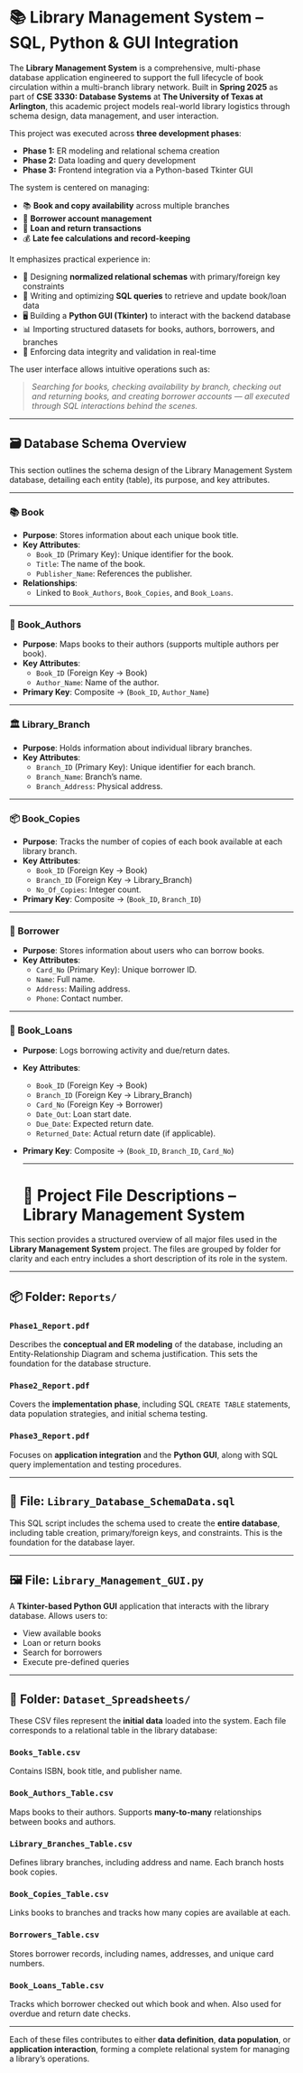 # 📚 Library Management System – SQL, Python & GUI Integration

The **Library Management System** is a comprehensive, multi-phase database application engineered to support the full lifecycle of book circulation within a multi-branch library network. Built in **Spring 2025** as part of **CSE 3330: Database Systems** at **The University of Texas at Arlington**, this academic project models real-world library logistics through schema design, data management, and user interaction.

This project was executed across **three development phases**:

- **Phase 1:** ER modeling and relational schema creation
- **Phase 2:** Data loading and query development
- **Phase 3:** Frontend integration via a Python-based Tkinter GUI

The system is centered on managing:

- 📚 **Book and copy availability** across multiple branches
- 👤 **Borrower account management**
- 📖 **Loan and return transactions**
- 💰 **Late fee calculations and record-keeping**

It emphasizes practical experience in:

- 📐 Designing **normalized relational schemas** with primary/foreign key constraints
- 💾 Writing and optimizing **SQL queries** to retrieve and update book/loan data
- 🖥️ Building a **Python GUI (Tkinter)** to interact with the backend database
- 📊 Importing structured datasets for books, authors, borrowers, and branches
- 🧠 Enforcing data integrity and validation in real-time

The user interface allows intuitive operations such as:

> _Searching for books, checking availability by branch, checking out and returning books, and creating borrower accounts — all executed through SQL interactions behind the scenes._

---


## 🗃️ Database Schema Overview

This section outlines the schema design of the Library Management System database, detailing each entity (table), its purpose, and key attributes.

---

### 📚 Book

- **Purpose**: Stores information about each unique book title.
- **Key Attributes**:
  - `Book_ID` (Primary Key): Unique identifier for the book.
  - `Title`: The name of the book.
  - `Publisher_Name`: References the publisher.
- **Relationships**:
  - Linked to `Book_Authors`, `Book_Copies`, and `Book_Loans`.

---

### 👤 Book_Authors

- **Purpose**: Maps books to their authors (supports multiple authors per book).
- **Key Attributes**:
  - `Book_ID` (Foreign Key → Book)
  - `Author_Name`: Name of the author.
- **Primary Key**: Composite → (`Book_ID`, `Author_Name`)

---

### 🏛️ Library_Branch

- **Purpose**: Holds information about individual library branches.
- **Key Attributes**:
  - `Branch_ID` (Primary Key): Unique identifier for each branch.
  - `Branch_Name`: Branch’s name.
  - `Branch_Address`: Physical address.

---

### 📦 Book_Copies

- **Purpose**: Tracks the number of copies of each book available at each library branch.
- **Key Attributes**:
  - `Book_ID` (Foreign Key → Book)
  - `Branch_ID` (Foreign Key → Library_Branch)
  - `No_Of_Copies`: Integer count.
- **Primary Key**: Composite → (`Book_ID`, `Branch_ID`)

---

### 🙋 Borrower

- **Purpose**: Stores information about users who can borrow books.
- **Key Attributes**:
  - `Card_No` (Primary Key): Unique borrower ID.
  - `Name`: Full name.
  - `Address`: Mailing address.
  - `Phone`: Contact number.

---

### 📝 Book_Loans

- **Purpose**: Logs borrowing activity and due/return dates.
- **Key Attributes**:
  - `Book_ID` (Foreign Key → Book)
  - `Branch_ID` (Foreign Key → Library_Branch)
  - `Card_No` (Foreign Key → Borrower)
  - `Date_Out`: Loan start date.
  - `Due_Date`: Expected return date.
  - `Returned_Date`: Actual return date (if applicable).
- **Primary Key**: Composite → (`Book_ID`, `Branch_ID`, `Card_No`)

  ---

  # 📁 Project File Descriptions – Library Management System

This section provides a structured overview of all major files used in the **Library Management System** project. The files are grouped by folder for clarity and each entry includes a short description of its role in the system.

---

## 📦 Folder: `Reports/`

### `Phase1_Report.pdf`
Describes the **conceptual and ER modeling** of the database, including an Entity-Relationship Diagram and schema justification. This sets the foundation for the database structure.

### `Phase2_Report.pdf`
Covers the **implementation phase**, including SQL `CREATE TABLE` statements, data population strategies, and initial schema testing.

### `Phase3_Report.pdf`
Focuses on **application integration** and the **Python GUI**, along with SQL query implementation and testing procedures.

---

## 🧮 File: `Library_Database_SchemaData.sql`
This SQL script includes the schema used to create the **entire database**, including table creation, primary/foreign keys, and constraints. This is the foundation for the database layer.

---

## 🖼️ File: `Library_Management_GUI.py`
A **Tkinter-based Python GUI** application that interacts with the library database. Allows users to:
- View available books
- Loan or return books
- Search for borrowers
- Execute pre-defined queries

---

## 📂 Folder: `Dataset_Spreadsheets/`

These CSV files represent the **initial data** loaded into the system. Each file corresponds to a relational table in the library database:

### `Books_Table.csv`
Contains ISBN, book title, and publisher name.

### `Book_Authors_Table.csv`
Maps books to their authors. Supports **many-to-many** relationships between books and authors.

### `Library_Branches_Table.csv`
Defines library branches, including address and name. Each branch hosts book copies.

### `Book_Copies_Table.csv`
Links books to branches and tracks how many copies are available at each.

### `Borrowers_Table.csv`
Stores borrower records, including names, addresses, and unique card numbers.

### `Book_Loans_Table.csv`
Tracks which borrower checked out which book and when. Also used for overdue and return date checks.

---

Each of these files contributes to either **data definition**, **data population**, or **application interaction**, forming a complete relational system for managing a library’s operations.

